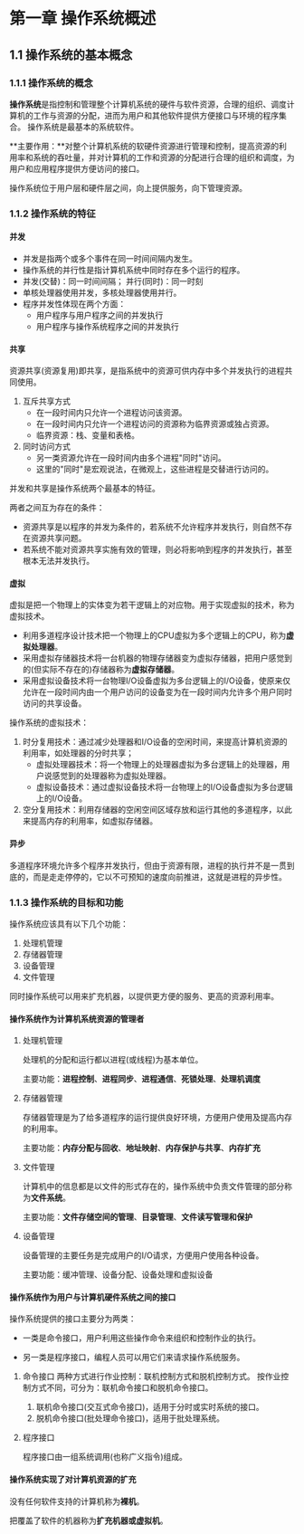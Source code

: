 # 第一章 操作系统概述

## 1.1 操作系统的基本概念

### 1.1.1 操作系统的概念

**操作系统**是指控制和管理整个计算机系统的硬件与软件资源，合理的组织、调度计算机的工作与资源的分配，进而为用户和其他软件提供方便接口与环境的程序集合。
操作系统是最基本的系统软件。

**主要作用：**对整个计算机系统的软硬件资源进行管理和控制，提高资源的利用率和系统的吞吐量，并对计算机的工作和资源的分配进行合理的组织和调度，为用户和应用程序提供方便访问的接口。

操作系统位于用户层和硬件层之间，向上提供服务，向下管理资源。

### 1.1.2 操作系统的特征

#### 并发

- 并发是指两个或多个事件在同一时间间隔内发生。
- 操作系统的并行性是指计算机系统中同时存在多个运行的程序。
- 并发(交替)：同一时间间隔；
  并行(同时)：同一时刻
- 单核处理器使用并发，多核处理器使用并行。
- 程序并发性体现在两个方面：
  - 用户程序与用户程序之间的并发执行
  - 用户程序与操作系统程序之间的并发执行


#### 共享

资源共享(资源复用)即共享，是指系统中的资源可供内存中多个并发执行的进程共同使用。

1. 互斥共享方式
   - 在一段时间内只允许一个进程访问该资源。
   - 在一段时间内只允许一个进程访问的资源称为临界资源或独占资源。
   - 临界资源：栈、变量和表格。
2. 同时访问方式
   - 另一类资源允许在一段时间内由多个进程"同时"访问。
   - 这里的"同时"是宏观说法，在微观上，这些进程是交替进行访问的。

并发和共享是操作系统两个最基本的特征。

两者之间互为存在的条件：

- 资源共享是以程序的并发为条件的，若系统不允许程序并发执行，则自然不存在资源共享问题。
- 若系统不能对资源共享实施有效的管理，则必将影响到程序的并发执行，甚至根本无法并发执行。

#### 虚拟

虚拟是把一个物理上的实体变为若干逻辑上的对应物。用于实现虚拟的技术，称为虚拟技术。

- 利用多道程序设计技术把一个物理上的CPU虚拟为多个逻辑上的CPU，称为**虚拟处理器**。
- 采用虚拟存储器技术将一台机器的物理存储器变为虚拟存储器，把用户感觉到的(但实际不存在的)存储器称为**虚拟存储器**。
- 采用虚拟设备技术将一台物理I/O设备虚拟为多台逻辑上的I/O设备，使原来仅允许在一段时间内由一个用户访问的设备变为在一段时间内允许多个用户同时访问的共享设备。

操作系统的虚拟技术：

1. 时分复用技术：通过减少处理器和I/O设备的空闲时间，来提高计算机资源的利用率，如处理器的分时共享；
   - 虚拟处理器技术：将一个物理上的处理器虚拟为多台逻辑上的处理器，用户说感觉到的处理器称为虚拟处理器。
   - 虚拟设备技术：通过虚拟设备技术将一台物理上的I/O设备虚拟为多台逻辑上的I/O设备。
2. 空分复用技术：利用存储器的空闲空间区域存放和运行其他的多道程序，以此来提高内存的利用率，如虚拟存储器。

#### 异步

多道程序环境允许多个程序并发执行，但由于资源有限，进程的执行并不是一贯到底的，而是走走停停的，它以不可预知的速度向前推进，这就是进程的异步性。

### 1.1.3 操作系统的目标和功能

操作系统应该具有以下几个功能：

1. 处理机管理
2. 存储器管理
3. 设备管理
4. 文件管理

同时操作系统可以用来扩充机器，以提供更方便的服务、更高的资源利用率。

#### 操作系统作为计算机系统资源的管理者

1. 处理机管理

   处理机的分配和运行都以进程(或线程)为基本单位。

   主要功能：**进程控制**、**进程同步**、**进程通信**、**死锁处理**、**处理机调度**

2. 存储器管理

   存储器管理是为了给多道程序的运行提供良好环境，方便用户使用及提高内存的利用率。

   主要功能：**内存分配与回收**、**地址映射**、**内存保护与共享**、**内存扩充**

3. 文件管理

   计算机中的信息都是以文件的形式存在的，操作系统中负责文件管理的部分称为**文件系统**。

   主要功能：**文件存储空间的管理**、**目录管理**、**文件读写管理和保护**

4. 设备管理

   设备管理的主要任务是完成用户的I/O请求，方便用户使用各种设备。

   主要功能：缓冲管理、设备分配、设备处理和虚拟设备

#### 操作系统作为用户与计算机硬件系统之间的接口

操作系统提供的接口主要分为两类：

- 一类是命令接口，用户利用这些操作命令来组织和控制作业的执行。

- 另一类是程序接口，编程人员可以用它们来请求操作系统服务。

1. 命令接口
   两种方式进行作业控制：联机控制方式和脱机控制方式。
   按作业控制方式不同，可分为：联机命令接口和脱机命令接口。

   1. 联机命令接口(交互式命令接口)，适用于分时或实时系统的接口。
   2. 脱机命令接口(批处理命令接口)，适用于批处理系统。

2. 程序接口

   程序接口由一组系统调用(也称广义指令)组成。

#### 操作系统实现了对计算机资源的扩充

没有任何软件支持的计算机称为**裸机**。

把覆盖了软件的机器称为**扩充机器或虚拟机**。

